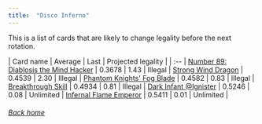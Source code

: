 ```yaml
---
title:  "Disco Inferno"
---
```


This is a list of cards that are likely to change legality before the next rotation.

| Card name | Average | Last | Projected legality |
| :-- |
[Number 89: Diablosis the Mind Hacker](https://db.ygoprodeck.com/card/?search=Number%2089:%20Diablosis%20the%20Mind%20Hacker) | 0.3678 | 1.43 | Illegal |
[Strong Wind Dragon](https://db.ygoprodeck.com/card/?search=Strong%20Wind%20Dragon) | 0.4539 | 2.30 | Illegal |
[Phantom Knights' Fog Blade](https://db.ygoprodeck.com/card/?search=Phantom%20Knights'%20Fog%20Blade) | 0.4582 | 0.83 | Illegal |
[Breakthrough Skill](https://db.ygoprodeck.com/card/?search=Breakthrough%20Skill) | 0.4934 | 0.81 | Illegal |
[Dark Infant @Ignister](https://db.ygoprodeck.com/card/?search=Dark%20Infant%20@Ignister) | 0.5246 | 0.08 | Unlimited |
[Infernal Flame Emperor](https://db.ygoprodeck.com/card/?search=Infernal%20Flame%20Emperor) | 0.5411 | 0.01 | Unlimited |

###### [Back home](index)